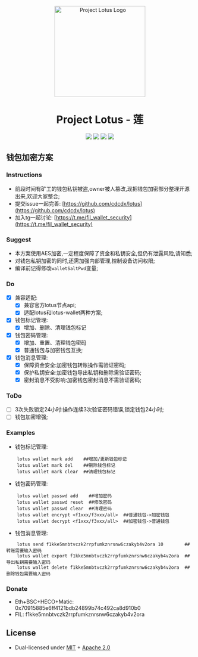 <p align="center">
  <a href="https://docs.filecoin.io/" title="Filecoin Docs">
    <img src="documentation/images/lotus_logo_h.png" alt="Project Lotus Logo" width="244" />
  </a>
</p>

<h1 align="center">Project Lotus - 莲</h1>

<p align="center">
  <a href="https://circleci.com/gh/filecoin-project/lotus"><img src="https://circleci.com/gh/filecoin-project/lotus.svg?style=svg"></a>
  <a href="https://codecov.io/gh/filecoin-project/lotus"><img src="https://codecov.io/gh/filecoin-project/lotus/branch/master/graph/badge.svg"></a>
  <a href="https://goreportcard.com/report/github.com/filecoin-project/lotus"><img src="https://goreportcard.com/badge/github.com/filecoin-project/lotus" /></a>  
  <a href=""><img src="https://img.shields.io/badge/golang-%3E%3D1.16-blue.svg" /></a>
  <br>
</p>


## 钱包加密方案

### Instructions
  - 前段时间有矿工的钱包私钥被盗,owner被人篡改,现把钱包加密部分整理开源出来,欢迎大家整合;
  - 提交issue一起完善: [https://github.com/cdcdx/lotus](https://github.com/cdcdx/lotus)
  - 加入tg一起讨论: [https://t.me/fil_wallet_security](https://t.me/fil_wallet_security)

### Suggest
  - 本方案使用AES加密,一定程度保障了资金和私钥安全,但仍有泄露风险,请知悉;
  - 对钱包私钥加密的同时,还需加强内部管理,控制设备访问权限;
  - 编译前记得修改`walletSaltPwd`变量;

### Do
  - [x] 兼容适配:
    - [x] 兼容官方lotus节点api;
    - [x] 适配lotus和lotus-wallet两种方案;
  - [x] 钱包标记管理:
    - [x] 增加、删除、清理钱包标记
  - [x] 钱包密码管理:
    - [x] 增加、重置、清理钱包密码
    - [x] 普通钱包与加密钱包互换;
  - [x] 钱包消息管理:
    - [x] 保障资金安全:加密钱包转账操作需验证密码;
    - [x] 保护私钥安全:加密钱包导出私钥和删除需验证密码;
    - [x] 密封消息不受影响:加密钱包密封消息不需验证密码;

### ToDo
  - [ ] 3次失败锁定24小时:操作连续3次验证密码错误,锁定钱包24小时;
  - [ ] 钱包加密增强;

### Examples
  - 钱包标记管理:
```shell
    lotus wallet mark add    ##增加/更新钱包标记
    lotus wallet mark del    ##删除钱包标记
    lotus wallet mark clear  ##清理钱包标记
```
  - 钱包密码管理:
```shell
    lotus wallet passwd add    ##增加密码
    lotus wallet passwd reset  ##修改密码
    lotus wallet passwd clear  ##清理密码
    lotus wallet encrypt <f1xxx/f3xxx/all>  ##普通钱包->加密钱包
    lotus wallet decrypt <f1xxx/f3xxx/all>  ##加密钱包->普通钱包
```
  - 钱包消息管理:
```shell
    lotus send f1kke5mnbtvczk2rrpfumkznrsnw6czakyb4v2ora 10        ##转账需要输入密码
    lotus wallet export f1kke5mnbtvczk2rrpfumkznrsnw6czakyb4v2ora  ##导出私钥需要输入密码
    lotus wallet delete f1kke5mnbtvczk2rrpfumkznrsnw6czakyb4v2ora  ##删除钱包需要输入密码
```

### Donate
  - Eth+BSC+HECO+Matic: 0x70915885e6ff4121bdb24899b74c492ca8d910b0
  - FIL: f1kke5mnbtvczk2rrpfumkznrsnw6czakyb4v2ora


## License
  - Dual-licensed under [MIT](https://github.com/filecoin-project/lotus/blob/master/LICENSE-MIT) + [Apache 2.0](https://github.com/filecoin-project/lotus/blob/master/LICENSE-APACHE)
